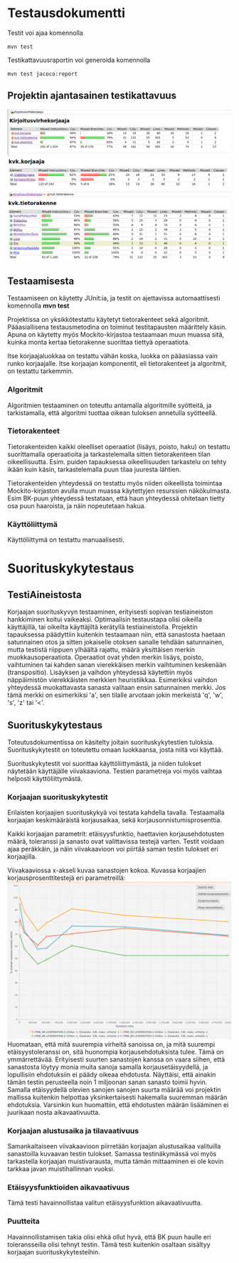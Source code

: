 # Testausdokumentti

Testit voi ajaa komennolla
```
mvn test
```

Testikattavuusraportin voi generoida komennolla

```
mvn test jacoco:report
```

## Projektin ajantasainen testikattavuus
![Testikattavuus](https://github.com/LauriTahvanainen/Kirjoitusvirhekorjaaja/blob/master/dokumentaatio/testikattavuus1.png)
![Testikattavuus](https://github.com/LauriTahvanainen/Kirjoitusvirhekorjaaja/blob/master/dokumentaatio/testikattavuus2.png)
![Testikattavuus](https://github.com/LauriTahvanainen/Kirjoitusvirhekorjaaja/blob/master/dokumentaatio/testikattavuus3.png)


## Testaamisesta
Testaamiseen on käytetty JUnit:ia, ja testit on ajettavissa automaattisesti komennolla **mvn test**

Projektissa on yksikkötestattu käytetyt tietorakenteet sekä algoritmit. Pääasiallisena testausmetodina on toiminut testitapausten määrittely käsin. Apuna on käytetty myös Mockito-kirjastoa testaamaan muun muassa sitä, kuinka monta kertaa tietorakenne suorittaa tiettyä operaatiota. 

Itse korjaajaluokkaa on testattu vähän koska, luokka on pääasiassa vain runko korjaajalle. Itse korjaajan komponentit, eli tietorakenteet ja algoritmit, on testattu tarkemmin.

### Algoritmit
Algoritmien testaaminen on toteuttu antamalla algoritmille syötteitä, ja tarkistamalla, että algoritmi tuottaa oikean tuloksen annetulla syötteellä.

### Tietorakenteet
Tietorakenteiden kaikki oleelliset operaatiot (lisäys, poisto, haku) on testattu suorittamalla operaatioita ja tarkastelemalla sitten tietorakenteen tilan oikeellisuutta. Esim. puiden tapauksessa oikeellisuuden tarkastelu on tehty ikään kuin käsin, tarkastelemalla puun tilaa juuresta lähtien.

Tietorakenteiden yhteydessä on testattu myös niiden oikeellista toimintaa Mockito-kirjaston avulla muun muassa käytettyjen resurssien näkökulmasta. Esim BK-puun yhteydessä testataan, että haun yhteydessä ohitetaan tietty osa puun haaroista, ja näin nopeutetaan hakua.

### Käyttöliittymä
Käyttöliittymä on testattu manuaalisesti.

# Suorituskykytestaus

## TestiAineistosta
Korjaajan suorituskyvyn testaaminen, erityisesti sopivan testiaineiston hankkiminen koitui vaikeaksi. Optimaalisin testaustapa olisi oikeilla käyttäjillä, tai oikeilta käyttäjiltä kerätyllä testiaineistolla. Projektin tapauksessa päädyttiin kuitenkin testaamaan niin, että sanastosta haetaan satunnainen otos ja sitten jokaiselle otoksen sanalle tehdään satunnainen, mutta testistä riippuen ylhäältä rajattu, määrä yksittäisen merkin muokkausoperaatiota. Operaatiot ovat yhden merkin lisäys, poisto, vaihtuminen tai kahden sanan vierekkäisen merkin vaihtuminen keskenään (transpositio). Lisäyksen ja vaihdon yhteydessä käytettiin myös näppäimistön vierekkäisten merkkien heuristiikkaa. Esimerkiksi vaihdon yhteydessä muokattavasta sanasta valitaan ensin satunnainen merkki. Jos tämä merkki on esimerkiksi 'a', sen tilalle arvotaan jokin merkeistä 'q', 'w', 's', 'z' tai '<'.

## Suorituskykytestaus
Toteutusdokumentissa on käsitelty joitain suorituskykytestien tuloksia.
Suorituskykytestit on toteutettu omaan luokkaansa, josta niitä voi käyttää.

Suorituskykytestit voi suorittaa käyttöliittymästä, ja niiden tulokset näytetään käyttäjälle viivakaaviona. Testien parametreja voi myös vaihtaa helposti käyttöliittymästä.

### Korjaajan suorituskykytestit
Erilaisten korjaajien suorituskykyä voi testata kahdella tavalla. Testaamalla korjaajan keskimääräistä korjausaikaa, sekä korjausonnistumisprosenttia.

Kaikki korjaajan parametrit: etäisyysfunktio, haettavien korjausehdotusten määrä, toleranssi ja sanasto ovat valittavissa testejä varten. Testit voidaan ajaa peräkkäin, ja näin viivakaavioon voi piirtää saman testin tulokset eri korjaajilla.

Viivakaaviossa x-akseli kuvaa sanastojen kokoa. Kuvassa korjaajien korjausprosenttitestejä eri parametreillä:
![](https://github.com/LauriTahvanainen/Kirjoitusvirhekorjaaja/blob/master/dokumentaatio/korjausProsenttiTesti.png)
Huomataan, että mitä suurempia virheitä sanoissa on, ja mitä suurempi etäisyystoleranssi on, sitä huonompia korjausehdotuksista tulee. Tämä on ymmärrettävää. Erityisesti suurten sanastojen kanssa on vaara siihen, että sanastosta löytyy monia muita sanoja samalla korjausetäisyydellä, ja lopullisiin ehdotuksiin ei päädy oikeaa ehdotusta. Näyttäisi, että ainakin tämän testin perusteella noin 1 miljoonan sanan sanasto toimii hyvin. Samalla etäisyydellä olevien sanojen sanojen suurta määrää voi projektin mallissa kuitenkin helpottaa yksinkertaisesti hakemalla suuremman määrän ehdotuksia. Varsinkin kun huomattiin, että ehdotusten määrän lisääminen ei juurikaan nosta aikavaativuutta.

### Korjaajan alustusaika ja tilavaativuus
Samankaltaiseen viivakaavioon piirretään korjaajan alustusaikaa valituilla sanastoilla kuvaavan testin tulokset. Samassa testinäkymässä voi myös tarkastella korjaajan muistivarausta, mutta tämän mittaaminen ei ole kovin tarkkaa javan muistihallinnan vuoksi.

### Etäisyysfunktioiden aikavaativuus
Tämä testi havainnollistaa valitun etäisyysfunktion aikavaativuutta.

### Puutteita
Havainnollistamisen takia olisi ehkä ollut hyvä, että BK puun haulle eri toleransseilla olisi tehnyt testin. Tämä testi kuitenkin osaltaan sisältyy korjaajan suorituskykytesteihin.
